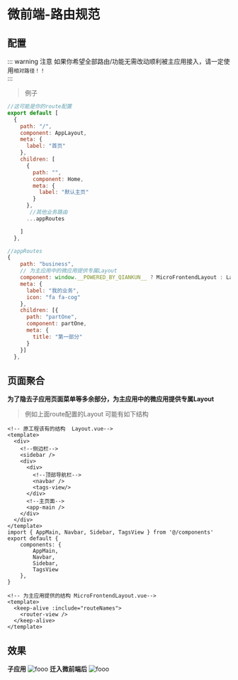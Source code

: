 # 微前端-路由规范
## 配置
::: warning 注意
如果你希望全部路由/功能无需改动顺利被主应用接入，请一定使用`相对路径！！`  
:::
>例子
```javascript
//这可能是你的route配置
export default [
  {
    path: "/",
    component: AppLayout,
    meta: {
      label: "首页"
    },
    children: [
      {
        path: "",
        component: Home,
        meta: {
          label: "默认主页"
        }
      },
       //其他业务路由
      ...appRoutes

    ]
  },

//appRoutes
{
    path: "business",
    // 为主应用中的微应用提供专属Layout
    component: window.__POWERED_BY_QIANKUN__ ? MicroFrontendLayout : Layout,
    meta: {
      label: "我的业务",
      icon: "fa fa-cog"
    },
    children: [{
      path: "partOne",
      component: partOne,
      meta: {
        title: "第一部分"
      }
    }]
  },

```


## 页面聚合
**为了隐去子应用页面菜单等多余部分，为主应用中的微应用提供专属Layout**<br>
>例如上面route配置的Layout 可能有如下结构
```vue
<!-- 原工程该有的结构  Layout.vue-->
<template>
  <div>
    <!--侧边栏-->
    <sidebar />
    <div>
      <div>
        <!--顶部导航栏-->
        <navbar />
        <tags-view/>
      </div>
      <!--主页面-->
      <app-main />
    </div>
  </div>
</template>
import { AppMain, Navbar, Sidebar, TagsView } from '@/components'
export default {  
    components: {
        AppMain,
        Navbar,
        Sidebar,
        TagsView
    },  
}

<!-- 为主应用提供的结构 MicroFrontendLayout.vue-->
<template>
  <keep-alive :include="routeNames">
    <router-view />
  </keep-alive>
</template>

```

## 效果
**子应用**
<img :src="$withBase('/images/micro-child.png')" alt="fooo">
**迁入微前端后**
<img :src="$withBase('/images/micro-father.png')" alt="fooo">
